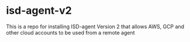 # isd-agent-v2
This is a repo for installing ISD-agent Version 2 that allows AWS, GCP and other cloud accounts to be used from a remote agent
